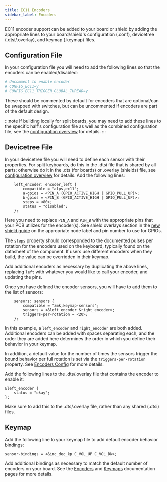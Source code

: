 ```yaml
---
title: EC11 Encoders
sidebar_label: Encoders
---
```


EC11 encoder support can be added to your board or shield by adding the appropriate lines to your board/shield's configuration (.conf), devicetree (.dtsi/.overlay), and keymap (.keymap) files.

## Configuration File

In your configuration file you will need to add the following lines so that the encoders can be enabled/disabled:

```ini
# Uncomment to enable encoder
# CONFIG_EC11=y
# CONFIG_EC11_TRIGGER_GLOBAL_THREAD=y
```

These should be commented by default for encoders that are optional/can be swapped with switches, but can be uncommented if encoders are part of the default design.

:::note
If building locally for split boards, you may need to add these lines to the specific half's configuration file as well as the combined configuration file, see the [configuration overview](../../config/index.md) for details.
:::

## Devicetree File

In your devicetree file you will need to define each sensor with their properties. For split keyboards, do this in the .dtsi file that is shared by all parts; otherwise do it in the .dts (for boards) or .overlay (shields) file, see [configuration overview](../../config/index.md#devicetree-files) for details. Add the following lines:

```dts
    left_encoder: encoder_left {
        compatible = "alps,ec11";
        a-gpios = <PIN_A (GPIO_ACTIVE_HIGH | GPIO_PULL_UP)>;
        b-gpios = <PIN_B (GPIO_ACTIVE_HIGH | GPIO_PULL_UP)>;
        steps = <80>;
        status = "disabled";
    };
```

Here you need to replace `PIN_A` and `PIN_B` with the appropriate pins that your PCB utilizes for the encoder(s). See shield overlays section in the [new shield guide](new-shield.mdx#shield-overlays) on the appropriate node label and pin number to use for GPIOs.

The `steps` property should corresponded to the documented pulses per rotation for the encoders used on the keyboard, typically found on the datasheet of the component. If users use different encoders when they build, the value can be overridden in their keymap.

Add additional encoders as necessary by duplicating the above lines, replacing `left` with whatever you would like to call your encoder, and updating the pins.

Once you have defined the encoder sensors, you will have to add them to the list of sensors:

```dts
    sensors: sensors {
        compatible = "zmk,keymap-sensors";
        sensors = <&left_encoder &right_encoder>;
        triggers-per-rotation = <20>;
    };
```

In this example, a `left_encoder` and `right_encoder` are both added. Additional encoders can be added with spaces separating each, and the order they are added here determines the order in which you define their behavior in your keymap.

In addition, a default value for the number of times the sensors trigger the bound behavior per full rotation is set via the `triggers-per-rotation` property. See [Encoders Config](../../config/encoders.md#devicetree) for more details.

Add the following lines to the .dts/.overlay file that contains the encoder to enable it:

```dts
&left_encoder {
    status = "okay";
};
```

Make sure to add this to the .dts/.overlay file, rather than any shared (.dtsi) files.

## Keymap

Add the following line to your keymap file to add default encoder behavior bindings:

```dts
sensor-bindings = <&inc_dec_kp C_VOL_UP C_VOL_DN>;
```

Add additional bindings as necessary to match the default number of encoders on your board. See the [Encoders](../../features/encoders.md) and [Keymaps](../../keymaps/index.mdx) documentation pages for more details.
